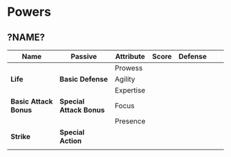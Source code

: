 # Powers

## ?NAME?

| **Name**               | **Passive**              | **Attribute** | **Score** | **Defense** |     |     |
| ---------------------- | ------------------------ | ------------- | --------- | ----------- | --- | --- |
|                        |                          | Prowess       |           |             |     |     |
| **Life**               | **Basic Defense**        | Agility       |           |             |     |     |
|                        |                          | Expertise     |           |             |     |     |
| **Basic Attack Bonus** | **Special Attack Bonus** | Focus         |           |             |     |     |
|                        |                          | Presence      |           |             |     |     |
| **Strike**             | **Special Action**       |               |           |             |     |     |
|                        |                          |               |           |             |     |     |
